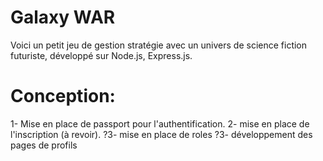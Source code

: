 # Galaxy WAR
Voici un petit jeu de gestion stratégie avec un univers de science fiction futuriste, développé sur Node.js, Express.js.



# Conception:
1- Mise en place de passport pour l'authentification.
2- mise en place de l'inscription (à revoir).
?3- mise en place de roles
?3- développement des pages de profils